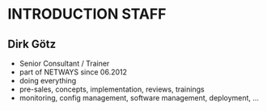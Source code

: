<!SLIDE noprint smbullets>

# INTRODUCTION STAFF

## Dirk Götz

* Senior Consultant / Trainer
* part of NETWAYS since 06.2012
* doing everything
 * pre-sales, concepts, implementation, reviews, trainings
 * monitoring, config management, software management, deployment, ...
